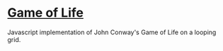 # <a href='https://crhisgbibon.github.io/gameoflife/' target='_blank'>Game of Life</a>

<p>Javascript implementation of John Conway's Game of Life on a looping grid.</p>